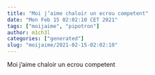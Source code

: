 ```yaml
---
title: "Moi j’aime chaloir un ecrou competent"
date: "Mon Feb 15 02:02:10 CET 2021"
tags: ["moijaime", "pipotron"]
author: m1ch3l
categories: ["generated"]
slug: "moijaime/2021-02-15-02:02:10"
---
```


Moi j’aime chaloir un ecrou competent
